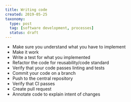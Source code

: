 ```yaml
---
title: Writing code
created: 2019-05-25
taxonomy:
  type: post
  tag: [software development, processes]
  status: draft
---
```


* Make sure you understand what you have to implement
* Make it work
* Write a test for what you implemented
* Refactor the code for reusability/code standard
* Verify that your code passes linting and tests
* Commit your code on a branch
* Push to the central repository
* Verify that CI passes
* Create pull request
* Annotate code to explain intent of changes
